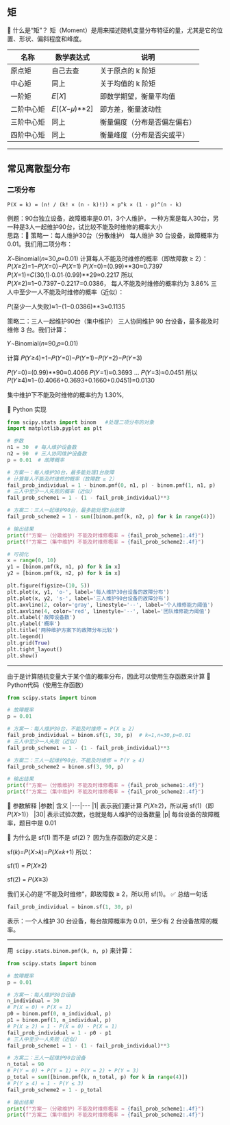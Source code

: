 ## 矩
🎯 什么是“矩”？
矩（Moment）是用来描述随机变量分布特征的量，尤其是它的位置、形状、偏斜程度和峰度。  

|名称|数学表达式|说明
|---|---|---
|原点矩|自己去查|关于原点的 k 阶矩
|中心矩|同上|关于均值的 k 阶矩
|一阶矩|𝐸[𝑋]|即数学期望，衡量平均值
|二阶中心矩|𝐸[(𝑋−𝜇)**2]|即方差，衡量波动性
|三阶中心矩|同上|衡量偏度（分布是否偏左偏右）
|四阶中心矩|同上|衡量峰度（分布是否尖或平）

---
## 常见离散型分布
### 二项分布
`P(X = k) = (n! / (k! × (n - k)!)) × p^k × (1 - p)^(n - k)`

例题：90台独立设备，故障概率是0.01，3个人维护，
一种方案是每人30台，另一种是3人一起维护90台，试比较不能及时维修的概率大小  
思路：🧮 策略一：每人维护30台（分散维护）
每人维护 30 台设备，故障概率为 0.01。我们用二项分布：

𝑋∼Binomial(𝑛=30,𝑝=0.01)
计算每人不能及时维修的概率（即故障数 ≥ 2）：
𝑃(𝑋≥2)=1−𝑃(𝑋=0)−𝑃(𝑋=1)
𝑃(𝑋=0)=(0.99)**30≈0.7397
𝑃(𝑋=1)=𝐶(30,1)⋅0.01⋅(0.99)**29≈0.2217
所以 
𝑃(𝑋≥2)≈1−0.7397−0.2217=0.0386，
每人不能及时维修的概率约为 3.86% 三人中至少一人不能及时维修的概率（近似）：

𝑃(至少一人失败)≈1−(1−0.0386)**3≈0.1135

策略二：三人一起维护90台（集中维护）
三人协同维护 90 台设备，最多能及时维修 3 台。我们计算：

𝑌∼Binomial(𝑛=90,𝑝=0.01)

计算 
𝑃(𝑌≥4)=1−𝑃(𝑌=0)−𝑃(𝑌=1)−𝑃(𝑌=2)−𝑃(𝑌=3)

𝑃(𝑌=0)=(0.99)**90≈0.4066
𝑃(𝑌=1)≈0.3693
...
𝑃(𝑌=3)≈0.0451
所以 
𝑃(𝑌≥4)≈1−(0.4066+0.3693+0.1660+0.0451)=0.0130

集中维护下不能及时维修的概率约为 1.30%,

🐍 Python 实现
```python
from scipy.stats import binom   #处理二项分布的对象
import matplotlib.pyplot as plt

# 参数
n1 = 30  # 每人维护设备数
n2 = 90  # 三人协同维护设备数
p = 0.01  # 故障概率

# 方案一：每人维护30台，最多能处理1台故障
# 计算每人不能及时维修的概率（故障数 ≥ 2）
fail_prob_individual = 1 - binom.pmf(0, n1, p) - binom.pmf(1, n1, p)
# 三人中至少一人失败的概率（近似）
fail_prob_scheme1 = 1 - (1 - fail_prob_individual)**3

# 方案二：三人一起维护90台，最多能处理3台故障
fail_prob_scheme2 = 1 - sum([binom.pmf(k, n2, p) for k in range(4)])

# 输出结果
print(f"方案一（分散维护）不能及时维修概率 ≈ {fail_prob_scheme1:.4f}")
print(f"方案二（集中维护）不能及时维修概率 ≈ {fail_prob_scheme2:.4f}")

# 可视化
x = range(0, 10)
y1 = [binom.pmf(k, n1, p) for k in x]
y2 = [binom.pmf(k, n2, p) for k in x]

plt.figure(figsize=(10, 5))
plt.plot(x, y1, 'o-', label='每人维护30台设备的故障分布')
plt.plot(x, y2, 's-', label='三人维护90台设备的故障分布')
plt.axvline(2, color='gray', linestyle='--', label='个人维修能力阈值')
plt.axvline(4, color='red', linestyle='--', label='团队维修能力阈值')
plt.xlabel('故障设备数')
plt.ylabel('概率')
plt.title('两种维护方案下的故障分布比较')
plt.legend()
plt.grid(True)
plt.tight_layout()
plt.show()
```

---
由于是计算随机变量大于某个值的概率分布，因此可以使用生存函数来计算
🐍 Python代码（使用生存函数）
```python
from scipy.stats import binom

# 故障概率
p = 0.01

# 方案一：每人维护30台，不能及时维修 = P(X ≥ 2)
fail_prob_individual = binom.sf(1, 30, p)  # k=1,n=30,p=0.01
# 三人中至少一人失败（近似）
fail_prob_scheme1 = 1 - (1 - fail_prob_individual)**3

# 方案二：三人一起维护90台，不能及时维修 = P(Y ≥ 4)
fail_prob_scheme2 = binom.sf(3, 90, p)

# 输出结果
print(f"方案一（分散维护）不能及时维修概率 ≈ {fail_prob_scheme1:.4f}")
print(f"方案二（集中维护）不能及时维修概率 ≈ {fail_prob_scheme2:.4f}")
```

📌 参数解释
|参数|	含义
|---|---
|1|	表示我们要计算 𝑃(𝑋≥2)，所以用 sf(1)（即 𝑃(𝑋>1)）
|30|	表示试验次数，也就是每人维护的设备数量
|p|	每台设备的故障概率，题目中是 0.01

🧠 为什么是 sf(1) 而不是 sf(2)？
因为生存函数的定义是：

sf(𝑘)=𝑃(𝑋>𝑘)=𝑃(𝑋≥𝑘+1)
所以：

sf(1) = 𝑃(𝑋≥2)

sf(2) = 𝑃(𝑋≥3)

我们关心的是“不能及时维修”，即故障数 ≥ 2，所以用 sf(1)。
✅ 总结一句话
```python
fail_prob_individual = binom.sf(1, 30, p)
```
表示：一个人维护 30 台设备，每台故障概率为 0.01，至少有 2 台设备故障的概率。

---
用` scipy.stats.binom.pmf(k, n, p)` 来计算：

```python
from scipy.stats import binom

# 故障概率
p = 0.01

# 方案一：每人维护30台设备
n_individual = 30
# P(X = 0) + P(X = 1)
p0 = binom.pmf(0, n_individual, p)
p1 = binom.pmf(1, n_individual, p)
# P(X ≥ 2) = 1 - P(X = 0) - P(X = 1)
fail_prob_individual = 1 - p0 - p1
# 三人中至少一人失败（近似）
fail_prob_scheme1 = 1 - (1 - fail_prob_individual)**3

# 方案二：三人一起维护90台设备
n_total = 90
# P(Y = 0) + P(Y = 1) + P(Y = 2) + P(Y = 3)
p_total = sum([binom.pmf(k, n_total, p) for k in range(4)])
# P(Y ≥ 4) = 1 - P(Y ≤ 3)
fail_prob_scheme2 = 1 - p_total

# 输出结果
print(f"方案一（分散维护）不能及时维修概率 ≈ {fail_prob_scheme1:.4f}")
print(f"方案二（集中维护）不能及时维修概率 ≈ {fail_prob_scheme2:.4f}")

```
